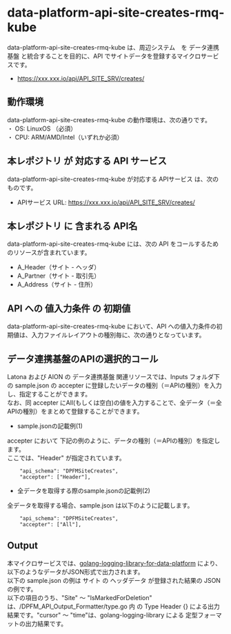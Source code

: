 # data-platform-api-site-creates-rmq-kube
data-platform-api-site-creates-rmq-kube は、周辺システム　を データ連携基盤 と統合することを目的に、API でサイトデータを登録するマイクロサービスです。

* https://xxx.xxx.io/api/API_SITE_SRV/creates/

## 動作環境
data-platform-api-site-creates-rmq-kube の動作環境は、次の通りです。  
・ OS: LinuxOS （必須）  
・ CPU: ARM/AMD/Intel（いずれか必須）  

## 本レポジトリ が 対応する API サービス
data-platform-api-site-creates-rmq-kube が対応する APIサービス は、次のものです。

* APIサービス URL: https://xxx.xxx.io/api/API_SITE_SRV/creates/

## 本レポジトリ に 含まれる API名
data-platform-api-site-creates-rmq-kube には、次の API をコールするためのリソースが含まれています。  

* A_Header（サイト - ヘッダ）
* A_Partner（サイト - 取引先）
* A_Address（サイト - 住所）

## API への 値入力条件 の 初期値
data-platform-api-site-creates-rmq-kube において、API への値入力条件の初期値は、入力ファイルレイアウトの種別毎に、次の通りとなっています。  

## データ連携基盤のAPIの選択的コール
Latona および AION の データ連携基盤 関連リソースでは、Inputs フォルダ下の sample.json の accepter に登録したいデータの種別（＝APIの種別）を入力し、指定することができます。  
なお、同 accepter にAll(もしくは空白)の値を入力することで、全データ（＝全APIの種別）をまとめて登録することができます。  

* sample.jsonの記載例(1)  

accepter において 下記の例のように、データの種別（＝APIの種別）を指定します。  
ここでは、"Header" が指定されています。    
  
```
	"api_schema": "DPFMSiteCreates",
	"accepter": ["Header"],
```
  
* 全データを取得する際のsample.jsonの記載例(2)  

全データを取得する場合、sample.json は以下のように記載します。  

```
	"api_schema": "DPFMSiteCreates",
	"accepter": ["All"],
```

## Output  
本マイクロサービスでは、[golang-logging-library-for-data-platform](https://github.com/latonaio/golang-logging-library-for-data-platform) により、以下のようなデータがJSON形式で出力されます。  
以下の sample.json の例は サイト の ヘッダデータ が登録された結果の JSON の例です。  
以下の項目のうち、"Site" ～ "IsMarkedForDeletion" は、/DPFM_API_Output_Formatter/type.go 内 の Type Header {} による出力結果です。"cursor" ～ "time"は、golang-logging-library による 定型フォーマットの出力結果です。  

```
```
